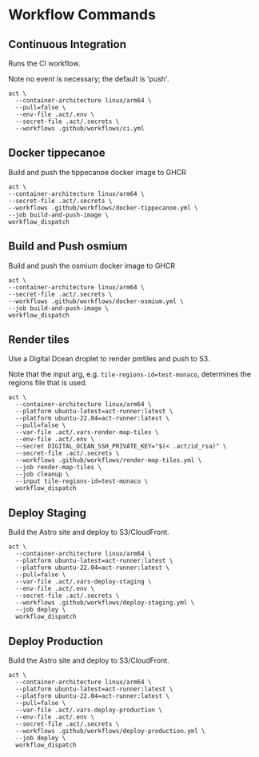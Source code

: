 # Workflow Commands

## Continuous Integration

Runs the CI workflow.

Note no event is necessary; the default is 'push'.

```
act \
  --container-architecture linux/arm64 \
  --pull=false \
  --env-file .act/.env \
  --secret-file .act/.secrets \
  --workflows .github/workflows/ci.yml
```

## Docker tippecanoe

Build and push the tippecanoe docker image to GHCR

```
act \
--container-architecture linux/arm64 \
--secret-file .act/.secrets \
--workflows .github/workflows/docker-tippecanoe.yml \
--job build-and-push-image \
workflow_dispatch
```

## Build and Push osmium

Build and push the osmium docker image to GHCR

```
act \
--container-architecture linux/arm64 \
--secret-file .act/.secrets \
--workflows .github/workflows/docker-osmium.yml \
--job build-and-push-image \
workflow_dispatch
```

## Render tiles

Use a Digital Dcean droplet to render pmtiles and push to S3.

Note that the input arg, e.g. `tile-regions-id=test-monaco`, determines the regions file that is used.

```
act \
  --container-architecture linux/arm64 \
  --platform ubuntu-latest=act-runner:latest \
  --platform ubuntu-22.04=act-runner:latest \
  --pull=false \
  --var-file .act/.vars-render-map-tiles \
  --env-file .act/.env \
  --secret DIGITAL_OCEAN_SSH_PRIVATE_KEY="$(< .act/id_rsa)" \
  --secret-file .act/.secrets \
  --workflows .github/workflows/render-map-tiles.yml \
  --job render-map-tiles \
  --job cleanup \
  --input tile-regions-id=test-monaco \
  workflow_dispatch
```

## Deploy Staging

Build the Astro site and deploy to S3/CloudFront.

```
act \
  --container-architecture linux/arm64 \
  --platform ubuntu-latest=act-runner:latest \
  --platform ubuntu-22.04=act-runner:latest \
  --pull=false \
  --var-file .act/.vars-deploy-staging \
  --env-file .act/.env \
  --secret-file .act/.secrets \
  --workflows .github/workflows/deploy-staging.yml \
  --job deploy \
  workflow_dispatch
```

## Deploy Production

Build the Astro site and deploy to S3/CloudFront.

```
act \
  --container-architecture linux/arm64 \
  --platform ubuntu-latest=act-runner:latest \
  --platform ubuntu-22.04=act-runner:latest \
  --pull=false \
  --var-file .act/.vars-deploy-production \
  --env-file .act/.env \
  --secret-file .act/.secrets \
  --workflows .github/workflows/deploy-production.yml \
  --job deploy \
  workflow_dispatch
```
